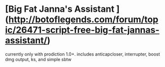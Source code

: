 [Big Fat Janna's Assistant ] (http://botoflegends.com/forum/topic/26471-script-free-big-fat-jannas-assistant/)
============
currently only with prodiction 1.0+. 
includes anticapcloser, interrupter, boost dmg output, ks, and simple sbtw

